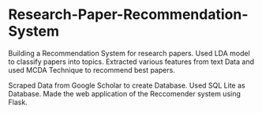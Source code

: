 # Research-Paper-Recommendation-System
Building a Recommendation System for research papers.
Used LDA model to classify papers into topics. Extracted various features from text Data and used MCDA Technique to recommend best papers.

Scraped Data from Google Scholar to create Database.
Used SQL Lite as Database.
Made the web application of the Reccomender system using Flask.
